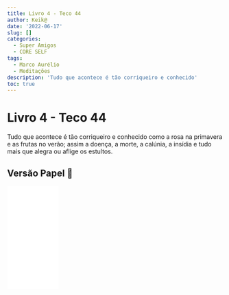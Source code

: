 ```yaml
---
title: Livro 4 - Teco 44
author: Keik@
date: '2022-06-17'
slug: []
categories:
  - Super Amigos
  - CORE SELF
tags:
  - Marco Aurélio
  - Meditações
description: 'Tudo que acontece é tão corriqueiro e conhecido'
toc: true
---
```


# Livro 4 - Teco 44


Tudo que acontece é tão corriqueiro e conhecido como a rosa na primavera e as frutas no verão; assim a doença, a morte, a calúnia, a insídia e tudo mais que alegra ou aflige os estultos.

## Versão Papel :book:
<iframe style="width:120px;height:240px;" marginwidth="0" marginheight="0" scrolling="no" frameborder="0" src="//ws-na.amazon-adsystem.com/widgets/q?ServiceVersion=20070822&OneJS=1&Operation=GetAdHtml&MarketPlace=BR&source=ss&ref=as_ss_li_til&ad_type=product_link&tracking_id=mundodekeika-20&language=pt_BR&marketplace=amazon&region=BR&placement=B092FVY4BB&asins=B092FVY4BB&linkId=37c5ec14221f61f811029aa88b520891&show_border=true&link_opens_in_new_window=true"></iframe>